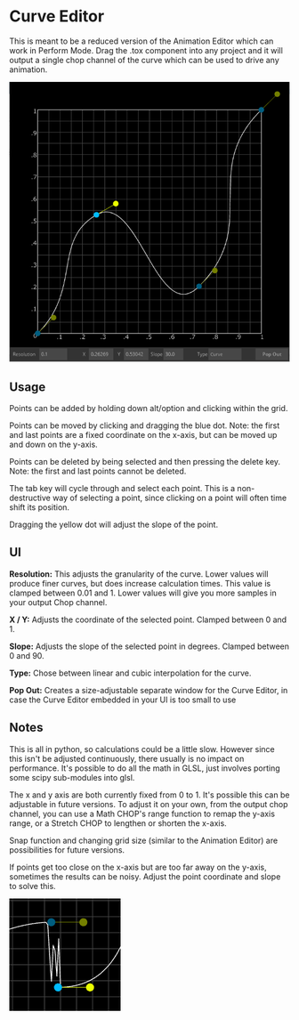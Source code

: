 # Curve Editor

This is meant to be a reduced version of the Animation Editor which can work in Perform Mode. Drag the .tox component into any project and it will output a single chop channel of the curve which can be used to drive any animation.

![ui](/Source/img/ui.PNG)

## Usage

Points can be added by holding down alt/option and clicking within the grid.

Points can be moved by clicking and dragging the blue dot. Note: the first and last points are a fixed coordinate on the x-axis, but can be moved up and down on the y-axis.

Points can be deleted by being selected and then pressing the delete key. Note: the first and last points cannot be deleted.

The tab key will cycle through and select each point. This is a non-destructive way of selecting a point, since clicking on a point will often time shift its position.

Dragging the yellow dot will adjust the slope of the point.

## UI
**Resolution:** This adjusts the granularity of the curve. Lower values will produce finer curves, but does increase calculation times. This value is clamped between 0.01 and 1. Lower values will give you more samples in your output Chop channel.

**X / Y:** Adjusts the coordinate of the selected point. Clamped between 0 and 1.

**Slope:** Adjusts the slope of the selected point in degrees. Clamped between 0 and 90.

**Type:** Chose between linear and cubic interpolation for the curve.

**Pop Out:** Creates a size-adjustable separate window for the Curve Editor, in case the Curve Editor embedded in your UI is too small to use

## Notes
This is all in python, so calculations could be a little slow. However since this isn't be adjusted continuously, there usually is no impact on performance. It's possible to do all the math in GLSL, just involves porting some scipy sub-modules into glsl.

The x and y axis are both currently fixed from 0 to 1. It's possible this can be adjustable in future versions. To adjust it on your own, from the output chop channel, you can use a Math CHOP's range function to remap the y-axis range, or a Stretch CHOP to lengthen or shorten the x-axis.

Snap function and changing grid size (similar to the Animation Editor) are possibilities for future versions.

If points get too close on the x-axis but are too far away on the y-axis, sometimes the results can be noisy. Adjust the point coordinate and slope to solve this.

![ui](/Source/img/error.PNG)
